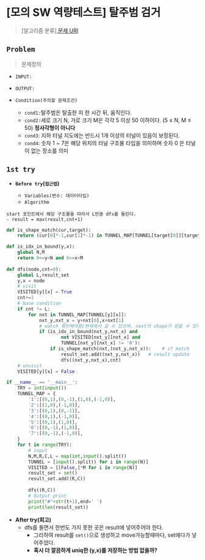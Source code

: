 # [모의 SW 역량테스트] 탈주범 검거

> [알고리즘 분류],[문제 URI](https://swexpertacademy.com/main/talk/solvingClub/problemView.do?solveclubId=AV6kld8aisgDFASb&contestProbId=AV5PpLlKAQ4DFAUq&probBoxId=AV732SG66sEDFAW7&type=PROBLEM&problemBoxTitle=%EC%82%BC%EC%84%B1+%EC%8B%A0%EC%9E%85+%EB%AA%A8%EC%9D%98+sw+%EC%97%AD%EB%9F%89%ED%85%8C%EC%8A%A4%ED%8A%B8+%EB%AC%B8%EC%A0%9C%EB%AA%A8%EC%9D%8C&problemBoxCnt=10)

## `Problem`
> 문제정의
- `INPUT:`
- `OUTPUT:`

- `Condition(주의할 문제조건)`
    - `cond1:`탈주범은 탈출한 지 한 시간 뒤, 움직인다.
    - `cond2:`세로 크기 N, 가로 크기 M은 각각 5 이상 50 이하이다. (5 ≤ N, M ≤ 50) **정사각형이 아니다**
    - `cond3`: 지하 터널 지도에는 반드시 1개 이상의 터널이 있음이 보장된다.
    - `cond4`: 숫자 1 ~ 7은 해당 위치의 터널 구조물 타입을 의미하며 숫자 0 은 터널이 없는 장소를 의미
## `1st try`
- **`Before try`(`접근법`)**

  - `Variables(변수: 데이터타입)`
  - `Algorithm`
```
start 포인트에서 해당 구조물을 따라서 L만큼 dfs를 돌린다.
- result = max(result,cnt+1)
```
```python
def is_shape_match(cur,target):
    return (cur[0]*-1,cur[1]*-1) in TUNNEL_MAP[TUNNEL[target[0]][target[1]]]

def is_idx_in_bound(y,x):
    global N,M
    return 0<=y<N and 0<=x<M
        
def dfs(node,cnt=0):
    global L,result_set
    y,x = node
    # visit
    VISITED[y][x] = True
    cnt+=1
    # base condition
    if cnt != L:
        for nxt in TUNNEL_MAP[TUNNEL[y][x]]:
            nxt_y,nxt_x = y+nxt[0],x+nxt[1]
            # match 확인해야함(현재에서 갈 수 있으며, next의 shape가 받을 수 있어야함)
            if (is_idx_in_bound(nxt_y,nxt_x) and
                    not VISITED[nxt_y][nxt_x] and
                    TUNNEL[nxt_y][nxt_x] != '0'):
                if is_shape_match(nxt,(nxt_y,nxt_x)):    # if match
                    result_set.add((nxt_y,nxt_x))   # result update
                    dfs((nxt_y,nxt_x),cnt)
    # unvisit
    VISITED[y][x] = False

if __name__ == '__main__':
    TRY = int(input())
    TUNNEL_MAP = {
        '1':[(0,1),(0,-1),(1,0),(-1,0)],
        '2':[(1,0),(-1,0)],
        '3':[(0,1),(0,-1)],
        '4':[(0,1),(-1,0)],
        '5':[(0,1),(1,0)],
        '6':[(0,-1),(1,0)],
        '7':[(0,-1),(-1,0)],
    }
    for t in range(TRY):
        # input
        N,M,R,C,L = map(int,input().split())
        TUNNEL = [input().split() for i in range(N)]
        VISITED = [[False,]*M for i in range(N)]
        result_set = set()
        result_set.add((R,C))
        
        dfs((R,C))
        # Output print
        print("#"+str(t+1),end=' ')
        print(len(result_set))
```

- **After try(회고)**
    - dfs를 돌면서 한번도 가지 못한 곳은 result에 넣어주어야 한다.
        - 그리하여 result를 `set()`으로 생성하고 move가능할때마다, set에다가 넣어주었다.
        - **혹시 더 깔끔하게 uniq한 (y,x)를 저장하는 방법 없을까?**
